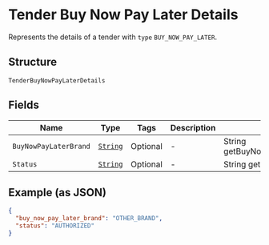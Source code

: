 
# Tender Buy Now Pay Later Details

Represents the details of a tender with `type` `BUY_NOW_PAY_LATER`.

## Structure

`TenderBuyNowPayLaterDetails`

## Fields

| Name | Type | Tags | Description | Getter |
|  --- | --- | --- | --- | --- |
| `BuyNowPayLaterBrand` | [`String`](../../doc/models/tender-buy-now-pay-later-details-brand.md) | Optional | - | String getBuyNowPayLaterBrand() |
| `Status` | [`String`](../../doc/models/tender-buy-now-pay-later-details-status.md) | Optional | - | String getStatus() |

## Example (as JSON)

```json
{
  "buy_now_pay_later_brand": "OTHER_BRAND",
  "status": "AUTHORIZED"
}
```

